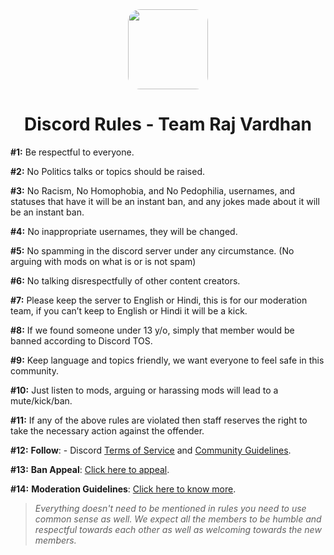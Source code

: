 <div align="center">
    <img src="https://ibb.co/kcGyTVx" width="128px" style="max-width:100%; border-radius: 20px;">
    <h1>Discord Rules - Team Raj Vardhan</h1>
</div>

**#1:** Be respectful to everyone.

**#2:** No Politics talks or topics should be raised.

**#3:** No Racism, No Homophobia, and No Pedophilia, usernames, and statuses that have it will be an instant ban, and any jokes made about it will be an instant ban.

**#4:** No inappropriate usernames, they will be changed.

**#5:** No spamming in the discord server under any circumstance. 
(No arguing with mods on what is or is not spam)

**#6:** No talking disrespectfully of other content creators.

**#7:** Please keep the server to English or Hindi, this is for our moderation team, if you can’t keep to English or Hindi it will be a kick.

**#8:** If we found someone under 13 y/o, simply that member would be banned according to Discord TOS.

**#9:** Keep language and topics friendly, we want everyone to feel safe in this community.

**#10:** Just listen to mods, arguing or harassing mods will lead to a mute/kick/ban.
 
**#11:** If any of the above rules are violated then staff reserves the right to take the necessary action against the offender.

**#12:** **Follow**: - Discord [Terms of Service](https://dis.gd/tos) and [Community Guidelines](https://dis.gd/guidelines).
 
**#13:** **Ban Appeal**: [Click here to appeal](http://bit.ly/BANappealUjjwal).
 
**#14:** **Moderation Guidelines**: [Click here to know more](http://bit.ly/MODactionUjjwal).

> *Everything doesn't need to be mentioned in rules you need to use common sense as well. We expect all the members to be humble and respectful towards each other as well as welcoming towards the new members.*
